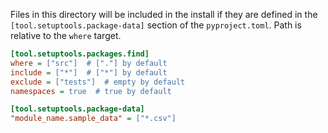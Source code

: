 Files in this directory will be included in the install if they are defined in
the `[tool.setuptools.package-data]` section of the `pyproject.toml`. Path is
relative to the `where` target.

```ini
[tool.setuptools.packages.find]
where = ["src"]  # ["."] by default
include = ["*"]  # ["*"] by default
exclude = ["tests"]  # empty by default
namespaces = true  # true by default

[tool.setuptools.package-data]
"module_name.sample_data" = ["*.csv"]
```
